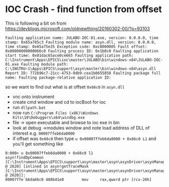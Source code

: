 # IOC Crash - find function from offset

This is following a bit on from https://devblogs.microsoft.com/oldnewthing/20160302-00/?p=93103
```
Faulting application name: JULABO-IOC-01.exe, version: 0.0.0.0, time stamp: 0x65a785c3 Faulting module name: asyn.dll, version: 0.0.0.0, time stamp: 0x65a75e35 Exception code: 0xc0000005 Fault offset: 0x00000000000066c0 Faulting process ID: 0x1b0c0 Faulting application start time: 0x01dac65ace0ce665 Faulting application path: C:\Instrument\Apps\EPICS\ioc\master\JULABO\bin\windows-x64\JULABO-IOC-01.exe Faulting module path: C:\INSTRU~1\Apps\EPICS\support\asyn\master\bin\windows-x64\asyn.dll Report ID: 772b96c7-21cc-4753-9db9-cea1b0655858 Faulting package full name: Faulting package-relative application ID:
```
so we want to find out what is at offset `0x66c0` in `asyn.dll`

* vnc onto instrument
* create cmd window and cd to iocBoot for ioc
* run `dllpath.bat`
* now run `C:\Program Files (x86)\Windows Kits\10\Debuggers\x64\windbg.exe`
* file -> open executable and browse to ioc exe in bin
* look at debug ->modules window and note load address of DLL of interest e.g. `00007ffeb6da0000`
* if offset was `0x66c0` then type `u 0x00007ffeb6da0000 + 0x66c0 L1` and you'll get something like
```
0:000> u 0x00007ffeb6da0000 + 0x66c0 l1
asyn!findDpCommon [C:\Instrument\Apps\EPICS\support\asyn\master\asyn\asynDriver\asynManager.c @ 2620] [inlined in asyn!getTraceMask [C:\Instrument\Apps\EPICS\support\asyn\master\asyn\asynDriver\asynManager.c @ 2620]]:
00007ffe`b6da66c0 488b41e0        mov     rax,qword ptr [rcx-20h]
```
